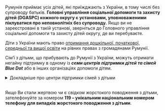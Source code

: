 

Румунія приймає усіх дітей, які приїжджають з України, в тому числі без супроводу батьків. **Головні управління соціальної допомоги та захисту дітей (DGASPC) кожного округу є установами, уповноваженими піклуватися про неповнолітніх без супроводу.**  Якщо ви не зареєстровані в такій установі, зверніться до Головного управління соціальної допомоги та захисту дітей округу, де ви перебуваєте.

Діти з України мають право [отримання дошкільної, початкової, середньої та вищої освіти](/article/7df7599e70cba0f244ce6aa43) на рівних правах  з громадянами Румунії.

Сім’ї з дітьми, що прибувають до Румунії з України, можуть отримати негайну підтримку в одному із ***семи центрів підтримки дітей та сімей Blue Dot*** або в інших організаціях допомоги дітям.

<details>
<summary>Докладніше про центри підтримки сімей з  дітьми</summary></br>

#### Центри підтримки сімей з  дітьми Blue Dot

Розташовані в пунктах пропуску через кордон: (Сігет, Сірет, Альбіца, Ісакча), 
а також в Румунії (Хуш, Брашов, Бухарест).

> У кожній Blue Dot ви знайдете інформацію про доступні засоби пересування та проживання. Центри Blue Dot у Брашові та Бухаресті (сектор 6) також надають тимчасове житло для громадян України.

Щоб дізнатися більше про Центри Blue Dot, перейдіть за посиланням: https://www.unicef.org/romania/blue-dot-providing-critical-support-refugees-ukraine


#### Інші організації, що надають допомогу дітям 

 1. **Управління верховного комісара ООН у справах біженців**

     +4021 201 7873 (понеділок-п’ятниця: 9:00-17:30)

     +4072 365 3651 (гаряча лінія 24/7)

    Електронна пошта: rombufeedback@unhcr.org

     Сайт: https://help.unhcr.org/romania/
 
 2. **Міжнародна організація з міграції**

    +4021 210 3050

    Сайт: https://romania.iom.int/

3. **Save the Children в Румунії**

    Надаються послуги спеціальної підтримки дітей, соціальні, матеріальні, освітні, а також з вивчення румунської мови

    Адреса: Інтр. Штефан Фуртунэ № 3, сектор 1, Бухарест (Intr. Ștefan Furtună nr. 3, sector 1, București)

    Галац, вул. Сэвинешти № 2, Галац (Str. Săvinești nr. 2, Galaț)

    Веб-сайт: https://www.salvaticopiii.ro/

    Електронна адреса: secretariat@salvaticopiii.ro

    Телефон: (004) 021 316 6176.


4. **Фонд Terre des hommes (Земля людей)**

    Послуги: захист прав дітей та підтримка дітей, що постраждали від міграції

    Адреса: Вулиця Страда Францеларілор № 6, сектор 2, Бухарест (Strada Franzelarilor Nr. 6, Sector 2, București)

    Веб-сайт: https://www.tdh.ro/

    Електронна адреса: rou.office@tdh.ch

    Телефон: (004) 371 300 390

***
</details>

</br>

Якщо Ви стали жертвою чи є свідком жорстокого поводження з дітьми, зателефонуйте за номером **119 – унікальним національним номером телефону для випадків жорстокого поводження з дітьми**.
